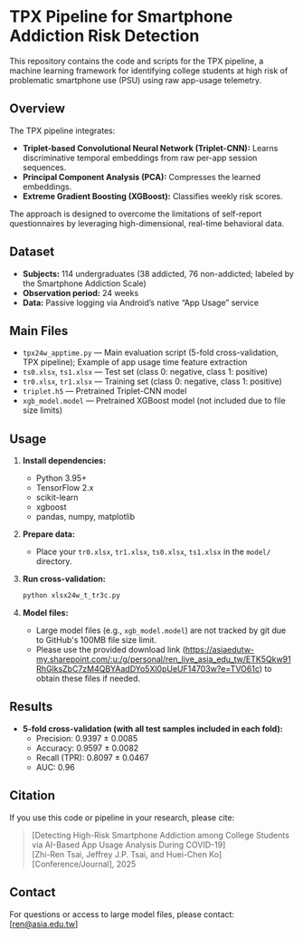 # TPX Pipeline for Smartphone Addiction Risk Detection

This repository contains the code and scripts for the TPX pipeline, a machine learning framework for identifying college students at high risk of problematic smartphone use (PSU) using raw app-usage telemetry.

## Overview

The TPX pipeline integrates:
- **Triplet-based Convolutional Neural Network (Triplet-CNN):** Learns discriminative temporal embeddings from raw per-app session sequences.
- **Principal Component Analysis (PCA):** Compresses the learned embeddings.
- **Extreme Gradient Boosting (XGBoost):** Classifies weekly risk scores.

The approach is designed to overcome the limitations of self-report questionnaires by leveraging high-dimensional, real-time behavioral data.

## Dataset

- **Subjects:** 114 undergraduates (38 addicted, 76 non-addicted; labeled by the Smartphone Addiction Scale)
- **Observation period:** 24 weeks
- **Data:** Passive logging via Android’s native “App Usage” service

## Main Files

- `tpx24w_apptime.py` — Main evaluation script (5-fold cross-validation, TPX pipeline); Example of app usage time feature extraction
- `ts0.xlsx`, `ts1.xlsx` — Test set (class 0: negative, class 1: positive)
- `tr0.xlsx`, `tr1.xlsx` — Training set (class 0: negative, class 1: positive)
- `triplet.h5` — Pretrained Triplet-CNN model
- `xgb_model.model` — Pretrained XGBoost model (not included due to file size limits)

## Usage

1. **Install dependencies:**
   - Python 3.95+
   - TensorFlow 2.x
   - scikit-learn
   - xgboost
   - pandas, numpy, matplotlib

2. **Prepare data:**
   - Place your `tr0.xlsx`, `tr1.xlsx`, `ts0.xlsx`, `ts1.xlsx` in the `model/` directory.

3. **Run cross-validation:**
   ```bash
   python xlsx24w_t_tr3c.py
   ```

4. **Model files:**
   - Large model files (e.g., `xgb_model.model`) are not tracked by git due to GitHub's 100MB file size limit.
   - Please use the provided download link (https://asiaedutw-my.sharepoint.com/:u:/g/personal/ren_live_asia_edu_tw/ETK5Qkw91RhGlksZbC7zM4QBYAadDYo5Xl0pUeUF14703w?e=TVO61c) to obtain these files if needed.

## Results

- **5-fold cross-validation (with all test samples included in each fold):**
  - Precision: 0.9397 ± 0.0085
  - Accuracy: 0.9597 ± 0.0082
  - Recall (TPR): 0.8097 ± 0.0467
  - AUC: 0.96

## Citation

If you use this code or pipeline in your research, please cite:

> [Detecting High-Risk Smartphone Addiction among College Students via AI-Based App Usage Analysis During COVID-19]  
> [Zhi-Ren Tsai, Jeffrey J.P. Tsai, and Huei-Chen Ko]  
> [Conference/Journal], 2025

## Contact

For questions or access to large model files, please contact:  
[ren@asia.edu.tw]
